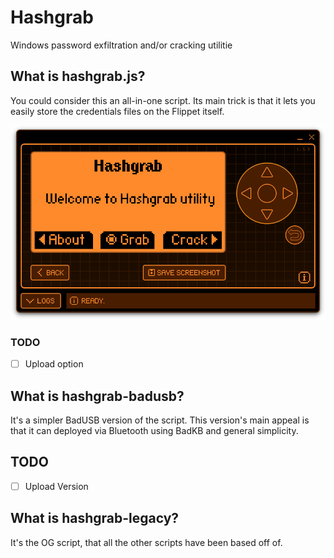 # Hashgrab

Windows password exfiltration and/or cracking utilitie

## What is hashgrab.js?

You could consider this an all-in-one script. Its main trick is that it lets you easily store the credentials files on the Flippet itself.

<img width=600 src="https://raw.githubusercontent.com/PolyCatDev/flipper-cafe/main/.github/hashgrab-menu.png" alt="Screenshot of hashgrab utility main menu">


### TODO

- [ ] Upload option

## What is hashgrab-badusb?

It's a simpler BadUSB version of the script. This version's main appeal is that it can deployed via Bluetooth using BadKB and general simplicity.

## TODO

- [ ] Upload Version

## What is hashgrab-legacy?

It's the OG script, that all the other scripts have been based off of.
